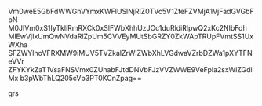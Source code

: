 Vm0weE5GbFdWWGhVYmxKWFlUSlNjRlZ0TVc5V1ZteFZVMjA1VjFadGVGbFpN
M0JIVm0xS1IyTkliRmRXCk0xSlFWbXhhUzJOc1duRldiRlpwQ2xKc2NIbFdh
MlEwVjIxUmQwNVdaRlZpUm5CVVEyMUtSbGRZY0ZkWApTRUpFVmtSS1UxWXha
SFZWYlhoVFRXMW9iMUV5TVZkalZrWlZWbXhLVGdwaVZrbDZWa1pXYTFNeVVr
ZFYKYkZaT1VsaFNSVmx0ZUhabFJtdDNVbFJzVVZWWE9VeFpla2sxWlZGdlMx
b3pWbThLQ205cVp3PT0KCnZpag==

grs